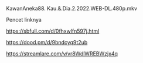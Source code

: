 KawanAneka88.
Kau.&.Dia.2.2022.WEB-DL.480p.mkv

Pencet linknya

https://sbfull.com/d/0fhxwlfn597j.html

https://dood.pm/d/9bndcyq9t2ub

https://streamlare.com/v/vr8WdlWREBWzjx4q

